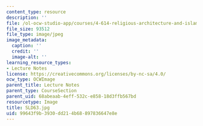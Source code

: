 ```yaml
---
content_type: resource
description: ''
file: /ol-ocw-studio-app/courses/4-614-religious-architecture-and-islamic-cultures-fall-2002/99643f9b3930dd214b68897836647e8e_SLD63.jpg
file_size: 93512
file_type: image/jpeg
image_metadata:
  caption: ''
  credit: ''
  image-alt: ''
learning_resource_types:
- Lecture Notes
license: https://creativecommons.org/licenses/by-nc-sa/4.0/
ocw_type: OCWImage
parent_title: Lecture Notes
parent_type: CourseSection
parent_uid: 68abeaab-4eff-532c-e858-18d3ffb567bd
resourcetype: Image
title: SLD63.jpg
uid: 99643f9b-3930-dd21-4b68-897836647e8e
---
```

